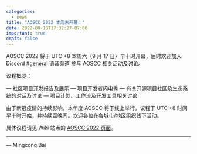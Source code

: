 ```yaml
---
categories:
  - news
title: "AOSCC 2022 本周末开幕！"
date: 2022-09-13T17:32:27-07:00
important: true
draft: false
---
```


AOSCC 2022 将于 UTC +8 本周六（9 月 17 日）早十时开幕，届时欢迎加入 Discord [#general 语音频道](https://discord.gg/bzYDZkbw?event=1013262604002672641) 参与 AOSCC 相关活动及讨论。

议程概览：

— 社区项目开发报告及展示
— 项目开发者闪电秀
— 有关开源项目社区及生态系统的对话及讨论
— 项目计划、工作流及开发工具相关讨论

由于新冠疫情的持续影响，本年度 AOSCC 将于线上举行。议程于 UTC +8 时间早十时开始，并持续至晚间。欢迎各位在各城市/地区组织线下活动。

具体议程请见 Wiki 站点的 [AOSCC 2022 页面](https://wiki.aosc.io/zh/community/aoscc/2022/)。

----

— Mingcong Bai
